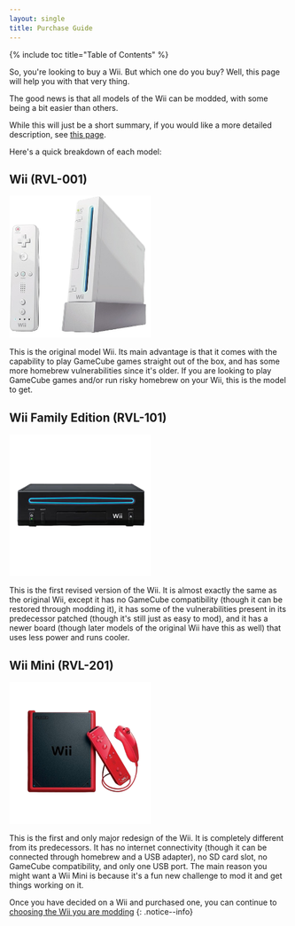 ```yaml
---
layout: single
title: Purchase Guide
---
```


{% include toc title="Table of Contents" %}

So, you're looking to buy a Wii. But which one do you buy? Well, this page will help you with that very thing.

The good news is that all models of the Wii can be modded, with some being a bit easier than others.

While this will just be a short summary, if you would like a more detailed description, see [this page](https://www.rwiihacks.com/tutorials/wiimodelguide/).

Here's a quick breakdown of each model:

## Wii (RVL-001)

<img src="/images/wii.png" alt="Wii" style="width:256px;height:256px;"/>

This is the original model Wii. Its main advantage is that it comes with the capability to play GameCube games straight out of the box, and has some more homebrew vulnerabilities since it's older. If you are looking to play GameCube games and/or run risky homebrew on your Wii, this is the model to get.

## Wii Family Edition (RVL-101)

<img src="/images/wiifamilyedition.png" alt="Wii Family Edition" style="width:256px;height:256px;"/>

This is the first revised version of the Wii. It is almost exactly the same as the original Wii, except it has no GameCube compatibility (though it can be restored through modding it), it has some of the vulnerabilities present in its predecessor patched (though it's still just as easy to mod), and it has a newer board (though later models of the original Wii have this as well) that uses less power and runs cooler.

## Wii Mini (RVL-201)

<img src="/images/wiimini.png" alt="Wii Mini" style="width:256px;height:256px;"/>

This is the first and only major redesign of the Wii. It is completely different from its predecessors. It has no internet connectivity (though it can be connected through homebrew and a USB adapter), no SD card slot, no GameCube compatibility, and only one USB port. The main reason you might want a Wii Mini is because it's a fun new challenge to mod it and get things working on it.

Once you have decided on a Wii and purchased one, you can continue to [choosing the Wii you are modding](/wiiselection)
{: .notice--info}
